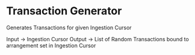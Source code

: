 # Transaction Generator 

Generates Transactions for given Ingestion Cursor 

Input -> Ingestion Cursor
Output -> List of Random Transactions bound to arrangement set in Ingestion Cursor

